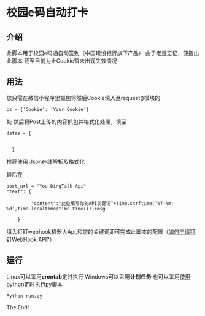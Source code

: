 # **校园e码自动打卡**
## **介绍**
此脚本用于校园e码通自动签到（中国建设银行旗下产品）
由于老是忘记，便撸出此脚本
截至目前为止Cookie暂未出现失效情况
## **用法**
您只需在微信小程序里抓包将然后Cookie填入至request()模块的
```
cs = {'Cookie': 'Your Cookie'}
```
处
然后将Post上传的内容抓包并格式化处理，填至
```
datas = {


  }
```
推荐使用
[Json在线解析及格式化](https://www.json.cn/)

最后在
```
post_url = "You DingTalk Api"
"text": {

         "content":"此处填写你的API关键词"+time.strftime('%Y-%m-%d',time.localtime(time.time()))+msg

    }
```
填入钉钉webhook机器人Api,和您的关键词即可完成此脚本的配置（[如何申请钉钉WebHook API?](https://www.baidu.com/s?tn=80035161_2_dg&wd=%E5%A6%82%E4%BD%95%E7%94%B3%E8%AF%B7%E9%92%89%E9%92%89WebHook+API)）

## **运行**
Linux可以采用**crontab**定时执行
Windows可以采用**计划任务**
也可以采用[使用python定时执行py脚本](https://ptype.info/2020/03/17/使用python定时执行py脚本/)
```
Python run.py
```
The End!
